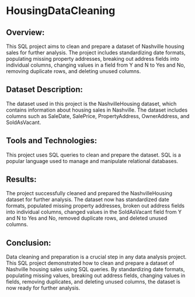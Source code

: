 # HousingDataCleaning
## Overview:
This SQL project aims to clean and prepare a dataset of Nashville housing sales for further analysis. The project includes standardizing date formats, populating missing property addresses, breaking out address fields into individual columns, changing values in a field from Y and N to Yes and No, removing duplicate rows, and deleting unused columns.

## Dataset Description:
The dataset used in this project is the NashvilleHousing dataset, which contains information about housing sales in Nashville. The dataset includes columns such as SaleDate, SalePrice, PropertyAddress, OwnerAddress, and SoldAsVacant.

## Tools and Technologies:
This project uses SQL queries to clean and prepare the dataset. SQL is a popular language used to manage and manipulate relational databases.

## Results:
The project successfully cleaned and prepared the NashvilleHousing dataset for further analysis. The dataset now has standardized date formats, populated missing property addresses, broken out address fields into individual columns, changed values in the SoldAsVacant field from Y and N to Yes and No, removed duplicate rows, and deleted unused columns.

## Conclusion:
Data cleaning and preparation is a crucial step in any data analysis project. This SQL project demonstrated how to clean and prepare a dataset of Nashville housing sales using SQL queries. By standardizing date formats, populating missing values, breaking out address fields, changing values in fields, removing duplicates, and deleting unused columns, the dataset is now ready for further analysis.
